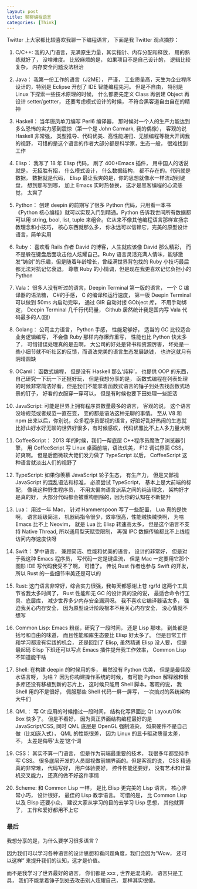 ```yaml
---
layout: post
title: 聊聊编程语言
categories: [Think]
---
```


Twitter 上大家都比较喜欢我聊一下编程语言， 下面是我 Twitter 观点摘抄：

1. C/C++:  我的入门语言，充满原生力量，其实指针、内存分配和释放， 用的熟练就好了， 没啥难度。 比较麻烦的是， 如果项目不是自己设计的， 逻辑比较复杂， 内存安全问题没法根治

2. Java： 我第一份工作的语言（J2ME）， 严谨， 工业质量高，天生为企业程序设计的，特别是 Eclipse 开创了 IDE 智能编程先河。 但是不自由， 特别是 Linux 下探索一些技术原理的时候， 什么都要先定义 Class 再创建 Object 再设计 setter/gettter， 还要考虑模式设计的时候， 不符合黑客道自由自在的精神

3. Haskell： 当年唐凤单刀编写 Perl6 编译器， 那时候对一个人的生产力能达到多么恐怖的实力感到震惊（第一个是 John Carmark, 我的偶像）， 客观的说 Haskell 非常强， 类型推导、代码优美、高性能递归、无锁编程等极大开阔我的视野， 可惜的是这个语言的作者大部分都是科学家，生态一般， 很难找到工作

4. Elisp： 我写了 18 年 Elisp 代码， 刷了 400+Emacs 插件， 用中国人的话说就是， 无招胜有招， 什么模式设计， 什么数据结构， 都不存在的。代码就是数据， 数据就是代码， Elisp 最让我爽的是，你的思想就像水一样流动到键盘， 想到那写到哪， 加上 Emacs 实时热替换， 这才是黑客编程的心流感觉， 太爽了

5. Python： 创建 deepin 的前期写了很多 Python 代码，只用看一本书《Python 核心编程》就可以实现入门到精通。Python 告诉我世间所有数据都可以用 string, bool, list, tuple 来组合。它从来不像其他编程语言那样宣扬宗教理念和小技巧， 核心东西就那么多， 你永远可以信赖它，完美的原型设计语言，简单实用

6. Ruby： 喜欢看 Rails 作者 David 的博客，人生就应该像 David 那么精彩， 而不是躲在键盘后面攻击他人炫耀自己。Ruby 语言灵活充满人情味，能够激发“铸剑”的乐趣，但是随着年龄增长，曾经满世界背包找的 Ruby 小技巧最后都无法对抗记忆衰退， 尊敬 Ruby 的小情调，但是现在我更喜欢记忆负担小的 Python

7. Vala： 很多人没有听过的语言，Deepin Terminal 第一版的语言， 一个 C 编译器的语法糖， C#的手感， C 的编译和运行速度， 第一版 Deepin Terminal 可以做到 50ms 内启动完毕， 通过 GIR 自动对接 GObject 库， 不用手动绑定， Deepin Terminal 几千行代码量， Github 居然统计我是国内写 Vala 代码最多的人(囧）

8. Golang： 公司主力语言， Python 手感， 性能足够好， 适当的 GC 比较适合业务逻辑编写， 不会像 Ruby 那样内存爆炸重写， 性能也比 Python 快太多了， 可惜错误处理真的是丑啊， 大公司的好处是背书和资源厉害， 坏处是一些小细节就不听社区的反馈，而语法完美的语言生态发展缺钱， 也许这就月有阴晴圆缺

9. OCaml： 函数式编程， 但是没有 Haskell 那么‘纯粹’， 也提供 OOP 的东西， 自己研究一下玩一下还挺好玩， 但是我想分享的是， 函数式编程在列表处理的时候非常简洁好看，但是我们不能拿着函数式语言的锤子到处去找函数式场景的钉子， 好看的衣服穿一穿可以， 但是有时候也要下田处理一些脏活

10. JavaScript: 可能是世界上拥有程序员数量最多的语言， 客观的说， 这个语言没啥规范或者规范一直在变， 变的都是语法这种无聊的事情。 至从 V8 和 npm 出来以后，你别说，众多程序员鄙视的语言，好脏好乱好热闹的生态就比好山好水好无聊的世界好很多，有时候感叹，代码优雅比不上人多力量大啊

11. CoffeeScript： 2013 年的时候，我们一帮底层 C++程序员魔改了浏览器引擎， 用 CoffeeScript 写 Linux 桌面前端，语法优美， F12 调试界面 CSS， 好爽啊。 但是后面微软大佬们发力做了 TypeScript 以后， CoffeeScript 这种语言就淡出人们的视野了

12. TypeScript: 如果你羡慕 JavaScript 轮子生态， 有生产力， 但是又鄙视 JavaScript 的混乱语法和标准， 必须尝试 TypeScript， 基本上是大前端的标配， 像我这种野生程序员， 不用太偏向语言派系之间的纯洁理念， 架构好才是真的好， 大部分代码都会被重构删除的，因为你的认知在不断提升

13. Lua： 用过一年 Mac， 针对 Hammerspoon 写了一些配置， Lua 真的是快啊， 语言超级简洁， 机器码指令很少，效率很高，性能贼快贼快啊， 为啥 Emacs 比不上 Neovim， 就是 Lua 比 Elisp 转速高太多， 但是这个语言不支持 Native Thread, 所以通用型天赋受限制， 再强 IPC 数据传输都比不上线程访问内存速度快呀

14. Swift： 梦中语言， 兼顾简洁、性能和优美的语言， 设计的非常好， 但是对于我这种 Emacs 程序员， 写代码一定是键盘流， 但是 Mac 一定要用它那个图形 IDE 写代码我受不了啊， 可惜了。 传说 Rust 作者也参与 Swift 的开发， 所以 Rust 的一些细节审美还是可以的

15. Rust: 这门语言非常好，综合实力很强，我每天都感谢上苍 rg/fd 这两个工具节省我太多时间了， Rust 性能和无 GC 的设计真的没的说， 最适合命令行工具、底层库， 减少世界多少内存安全漏洞呀。 我不喜欢它编译器话太多， 强迫我关心内存安全， 因为原型设计阶段根本不用关心内存安全， 没心情就不想写

16. Common Lisp: Emacs 粉丝，研究了一段时间， 还是 Lisp 那味， 到处都是括号和自由的味道， 而且性能和库生态要比 Elisp 好太多了。 但是日常工作和学习都没有实践的机会， 还是回到了 Elisp, 虽然精通 Elisp 没人要， 但是最起码 Elisp 下班还可以写点 Emacs 插件提升我工作效率， Common Lisp 不知道能干啥

17. Shell: 在构建 deepin 的时候用的多， 虽然没有 Python 优美， 但是是最佳胶水语言呀， 为啥？ 因为你构建操作系统的时候， 有可能 Python 解释器和很多库还没有移植到新的芯片上， 这时候只能用 Shell 脚本。客观的说， 我 Shell 用的不是很好， 佩服那些 Shell 代码一屏一屏写， 一次搞对的系统架构大牛们

18. QML： 写 Qt 应用的时候撸过一段时间， 结构化写界面比 Qt Layout/Gtk Box 快多了。 但是不看好， 因为真正界面结构编程最好的是 JavaScript/CSS, 同时 QML 底层是 OpenGL 强制渲染， 如果硬件不是自己做（比如嵌入式）， QML 的性能很差， 因为 Linux 的显卡驱动质量太差， 不， 太差是侮辱‘太差’这个词

19. CSS： 其实不算一门语言， 但是作为前端最重要的技术， 我很多年都坚持手写 CSS。 很多底层开发的人员鄙视做前端界面的。但是客观的说， CSS 精通真的非常难， 代码写好， 用户体验要好， 控件性能还要好， 没有艺术和计算机交叉能力， 还真的做不好这件事情

20. Scheme: 和 Common Lisp 一样， 是比 Elisp 更完美的 Lisp 语言， 核心非常小巧， 设计很好， 最佳的 Lisp 教学语言。 可惜的是， 比 Common Lisp 以及 Elisp 还要小众， 建议大家从学习的目的去学习 Lisp 思想， 其他就算了， 工作和爱好都用不上它

### 最后
我想分享的是，为什么要学习很多语言？ 

因为我们可以学习各种语言的设计思想和看问题角度，我们会因为“Wow， 还可以这样” 来提升我们的认知，这才是价值。

而不是我学习了世界最好的语言， 你们都是 xxx , 世界是混沌的， 语言只是工具， 我们不能拿着锤子到处去攻击别人炫耀自己， 那样其实很傻。
